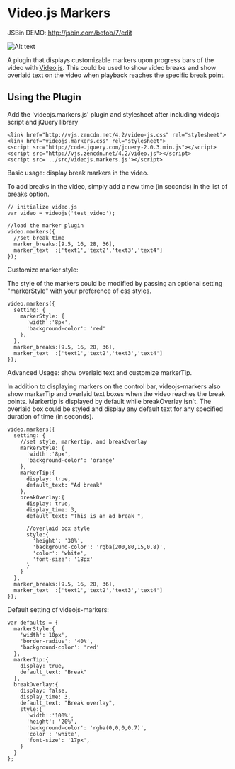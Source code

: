 Video.js Markers
===================
JSBin DEMO: http://jsbin.com/befob/7/edit


![Alt text](https://raw.github.com/spchuang/videojs-markers/master/screenshot.png "Screen shot of videojs.markers")

A plugin that displays customizable markers upon progress bars of the video with [Video.js](https://github.com/videojs/video.js/). This could be used to show video breaks and show overlaid text on the video when playback reaches the specific break point.

Using the Plugin
----------------
Add the 'videojs.markers.js' plugin and stylesheet after including videojs script and jQuery library

    <link href="http://vjs.zencdn.net/4.2/video-js.css" rel="stylesheet">
    <link href="videojs.markers.css" rel="stylesheet">
    <script src="http://code.jquery.com/jquery-2.0.3.min.js"></script>
    <script src="http://vjs.zencdn.net/4.2/video.js"></script>
    <script src='../src/videojs.markers.js'></script>

Basic usage: display break markers in the video.

To add breaks in the video, simply add a new time (in seconds) in the list of breaks option. 
   
    // initialize video.js
    var video = videojs('test_video');

    //load the marker plugin
    video.markers({
      //set break time
      marker_breaks:[9.5, 16, 28, 36],
      marker_text  :['text1','text2','text3','text4']
    });

Customize marker style: 

The style of the markers could be modified by passing an optional setting "markerStyle" with your preference of css styles. 

    video.markers({
      setting: {
        markerStyle: {
          'width':'8px',
          'background-color': 'red'
        },
      },
      marker_breaks:[9.5, 16, 28, 36],
      marker_text  :['text1','text2','text3','text4']
    });

Advanced Usage: show overlaid text and customize markerTip.

In addition to displaying markers on the control bar, videojs-markers also show markerTip and overlaid text boxes when the video reaches the break points. Markertip is displayed by default while breakOverlay isn't. The overlaid box could be styled and display any default text for any specified duration of time (in seconds).


    video.markers({
      setting: {
        //set style, markertip, and breakOverlay
        markerStyle: {
          'width':'8px',
          'background-color': 'orange'
        },
        markerTip:{
          display: true,
          default_text: "Ad break"
        },
        breakOverlay:{
          display: true,
          display_time: 3,
          default_text: "This is an ad break ",

          //overlaid box style
          style:{
            'height': '30%',
            'background-color': 'rgba(200,80,15,0.8)',
            'color': 'white',
            'font-size': '18px'
          }
        }
      },
      marker_breaks:[9.5, 16, 28, 36],
      marker_text  :['text1','text2','text3','text4']
    });

Default setting of videojs-markers:

    var defaults = {
      markerStyle:{
        'width':'10px',
        'border-radius': '40%',
        'background-color': 'red'
      },
      markerTip:{
        display: true,
        default_text: "Break"
      },
      breakOverlay:{
        display: false,
        display_time: 3,
        default_text: "Break overlay",
        style:{
          'width':'100%',
          'height': '20%',
          'background-color': 'rgba(0,0,0,0.7)',
          'color': 'white',
          'font-size': '17px',
        }
      }
    };
